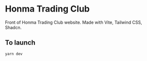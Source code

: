 # Honma Trading Club

Front of Honma Trading Club website.
Made with Vite, Tailwind CSS, Shadcn.

## To launch

```js
yarn dev
```
